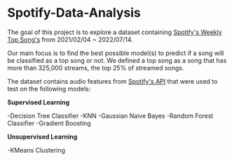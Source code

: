 # Spotify-Data-Analysis

The goal of this project is to explore a dataset containing [Spotify's Weekly Top Song's](https://www.kaggle.com/datasets/yelexa/spotify200) from 2021/02/04 ~ 2022/07/14. 

Our main focus is to find the best possible model(s) to predict if a song will be classified as a top song or not.
We defined a top song as a song that has more than 325,000 streams, the top 25% of streamed songs.

The dataset contains audio features from [Spotify's API](https://developer.spotify.com/documentation/web-api/reference/#/operations/get-several-audio-features) that were used to test on the following models:

**Supervised Learning**

-Decision Tree Classifier
-KNN
-Gaussian Naive Bayes
-Random Forest Classifier
-Gradient Boosting

**Unsupervised Learning**

-KMeans Clustering
